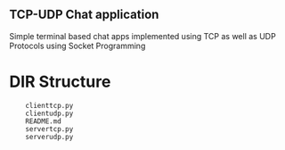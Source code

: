 ## TCP-UDP Chat application 
Simple terminal based chat apps implemented using TCP as well as UDP Protocols using Socket Programming

# DIR Structure 
```.
    clienttcp.py
    clientudp.py
    README.md
    servertcp.py
    serverudp.py
```

